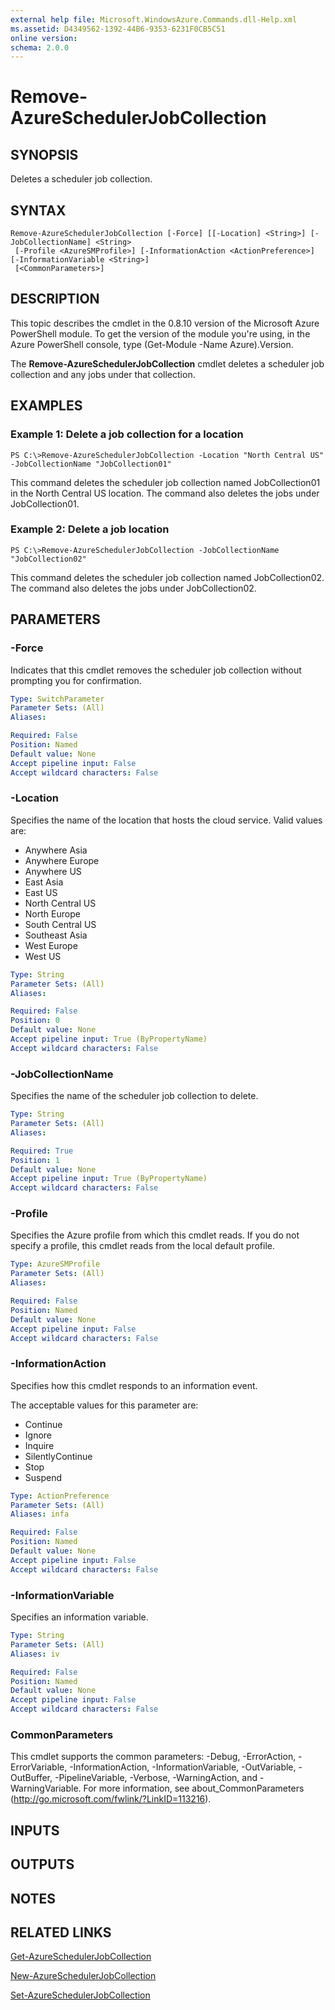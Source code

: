 ```yaml
---
external help file: Microsoft.WindowsAzure.Commands.dll-Help.xml
ms.assetid: D4349562-1392-44B6-9353-6231F0CB5C51
online version: 
schema: 2.0.0
---
```


# Remove-AzureSchedulerJobCollection

## SYNOPSIS
Deletes a scheduler job collection.

## SYNTAX

```
Remove-AzureSchedulerJobCollection [-Force] [[-Location] <String>] [-JobCollectionName] <String>
 [-Profile <AzureSMProfile>] [-InformationAction <ActionPreference>] [-InformationVariable <String>]
 [<CommonParameters>]
```

## DESCRIPTION
This topic describes the cmdlet in the 0.8.10 version of the Microsoft Azure PowerShell module.
To get the version of the module you're using, in the Azure PowerShell console, type (Get-Module -Name Azure).Version.

The **Remove-AzureSchedulerJobCollection** cmdlet deletes a scheduler job collection and any jobs under that collection.

## EXAMPLES

### Example 1: Delete a job collection for a location
```
PS C:\>Remove-AzureSchedulerJobCollection -Location "North Central US" -JobCollectionName "JobCollection01"
```

This command deletes the scheduler job collection named JobCollection01 in the North Central US location.
The command also deletes the jobs under JobCollection01.

### Example 2: Delete a job location
```
PS C:\>Remove-AzureSchedulerJobCollection -JobCollectionName "JobCollection02"
```

This command deletes the scheduler job collection named JobCollection02.
The command also deletes the jobs under JobCollection02.

## PARAMETERS

### -Force
Indicates that this cmdlet removes the scheduler job collection without prompting you for confirmation.

```yaml
Type: SwitchParameter
Parameter Sets: (All)
Aliases: 

Required: False
Position: Named
Default value: None
Accept pipeline input: False
Accept wildcard characters: False
```

### -Location
Specifies the name of the location that hosts the cloud service.
Valid values are: 

- Anywhere Asia
- Anywhere Europe
- Anywhere US
- East Asia
- East US
- North Central US
- North Europe
- South Central US
- Southeast Asia
- West Europe
- West US

```yaml
Type: String
Parameter Sets: (All)
Aliases: 

Required: False
Position: 0
Default value: None
Accept pipeline input: True (ByPropertyName)
Accept wildcard characters: False
```

### -JobCollectionName
Specifies the name of the scheduler job collection to delete.

```yaml
Type: String
Parameter Sets: (All)
Aliases: 

Required: True
Position: 1
Default value: None
Accept pipeline input: True (ByPropertyName)
Accept wildcard characters: False
```

### -Profile
Specifies the Azure profile from which this cmdlet reads.
If you do not specify a profile, this cmdlet reads from the local default profile.

```yaml
Type: AzureSMProfile
Parameter Sets: (All)
Aliases: 

Required: False
Position: Named
Default value: None
Accept pipeline input: False
Accept wildcard characters: False
```

### -InformationAction
Specifies how this cmdlet responds to an information event.

The acceptable values for this parameter are:

- Continue
- Ignore
- Inquire
- SilentlyContinue
- Stop
- Suspend

```yaml
Type: ActionPreference
Parameter Sets: (All)
Aliases: infa

Required: False
Position: Named
Default value: None
Accept pipeline input: False
Accept wildcard characters: False
```

### -InformationVariable
Specifies an information variable.

```yaml
Type: String
Parameter Sets: (All)
Aliases: iv

Required: False
Position: Named
Default value: None
Accept pipeline input: False
Accept wildcard characters: False
```

### CommonParameters
This cmdlet supports the common parameters: -Debug, -ErrorAction, -ErrorVariable, -InformationAction, -InformationVariable, -OutVariable, -OutBuffer, -PipelineVariable, -Verbose, -WarningAction, and -WarningVariable. For more information, see about_CommonParameters (http://go.microsoft.com/fwlink/?LinkID=113216).

## INPUTS

## OUTPUTS

## NOTES

## RELATED LINKS

[Get-AzureSchedulerJobCollection](./Get-AzureSchedulerJobCollection.md)

[New-AzureSchedulerJobCollection](./New-AzureSchedulerJobCollection.md)

[Set-AzureSchedulerJobCollection](./Set-AzureSchedulerJobCollection.md)


